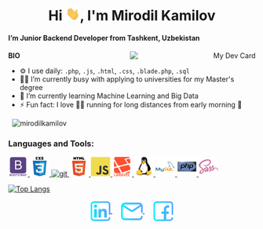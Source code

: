 <h1 align="center">Hi <img src="images/hi.gif" width="29px">, I'm Mirodil Kamilov</h1>
<h4>I’m Junior Backend Developer from Tashkent, Uzbekistan</h4>

<div align="right">
   <a href="https://app.daily.dev/Optimus">
      <img src="https://api.daily.dev/devcards/5ca1a1b3d51b4b8cb6e56192c49f103b.png?r=wod" width="256" alt="My Dev Card" align="right"/>
   </a>
</div>

**BIO**

- ⚙️ I use daily: `.php`, `.js`, `.html`, `.css`, `.blade.php`, `.sql`
- 👨‍💻 I’m currently busy with applying to universities for my Master's degree
- 🌱 I’m currently learning Machine Learning and Big Data
- ⚡ Fun fact: I love 🏃‍♂️ running for long distances from early morning 🌅

<p>&nbsp;
   <img align="center"
      src="https://github-readme-stats.vercel.app/api?username=mirodilkamilov&show_icons=true&count_private=true&theme=react&border_radius=16&locale=en"
      alt="mirodilkamilov" />
</p>

<h3 align="left">Languages and Tools:</h3>
<p align="left">
   <a href="https://getbootstrap.com" target="_blank" rel="noreferrer">
      <img src="https://raw.githubusercontent.com/devicons/devicon/master/icons/bootstrap/bootstrap-plain-wordmark.svg" alt="bootstrap" width="40" height="40" />
   </a>
   <a href="https://www.w3schools.com/css/" target="_blank"
      rel="noreferrer">
      <img src="https://raw.githubusercontent.com/devicons/devicon/master/icons/css3/css3-original-wordmark.svg" alt="css3" width="40" height="40" />
   </a>
   <a href="https://git-scm.com/" target="_blank" rel="noreferrer">
      <img src="https://www.vectorlogo.zone/logos/git-scm/git-scm-icon.svg" alt="git" width="40" height="40" />
   </a>
   <a href="https://www.w3.org/html/" target="_blank" rel="noreferrer">
      <img src="https://raw.githubusercontent.com/devicons/devicon/master/icons/html5/html5-original-wordmark.svg" alt="html5" width="40" height="40" />
   </a>
   <a href="https://developer.mozilla.org/en-US/docs/Web/JavaScript"
      target="_blank" rel="noreferrer">
      <img src="https://raw.githubusercontent.com/devicons/devicon/master/icons/javascript/javascript-original.svg" alt="javascript" width="40" height="40" />
   </a>
   <a href="https://laravel.com/" target="_blank"
      rel="noreferrer">
      <img src="https://raw.githubusercontent.com/devicons/devicon/master/icons/laravel/laravel-plain-wordmark.svg" alt="laravel" width="40" height="40" />
   </a>
   <a href="https://www.linux.org/" target="_blank" rel="noreferrer">
      <img src="https://raw.githubusercontent.com/devicons/devicon/master/icons/linux/linux-original.svg" alt="linux" width="40" height="40" />
   </a>
   <a href="https://www.mysql.com/" target="_blank" rel="noreferrer">
      <img src="https://raw.githubusercontent.com/devicons/devicon/master/icons/mysql/mysql-original-wordmark.svg" alt="mysql" width="40" height="40" />
   </a>
   <a href="https://www.php.net" target="_blank" rel="noreferrer">
      <img src="https://raw.githubusercontent.com/devicons/devicon/master/icons/php/php-original.svg" alt="php" width="40"
         height="40" />
   </a>
   <a href="https://sass-lang.com" target="_blank" rel="noreferrer">
      <img src="https://raw.githubusercontent.com/devicons/devicon/master/icons/sass/sass-original.svg" alt="sass" width="40" height="40" />
   </a>
</p>

[![Top Langs](https://github-readme-stats.vercel.app/api/top-langs/?username=mirodilkamilov&hide=css&layout=compact&langs_count=4)](https://github.com/anuraghazra/github-readme-stats)

<p align="center">
   <a href="https://linkedin.com/in/mirodilkamilov" target="blank">
      <img align="center" src="images/linkedin.png" alt="linkedin" height="40" width="40" />
   </a>
   &emsp;
   <a href="mailto:mirodilkamilov@gmail.com" target="blank">
      <img align="center" src="images/email.png" alt="email" height="47" width="44" />
   </a>
   &emsp;
   <a href="https://www.facebook.com/mirodilkamilov" target="blank">
      <img align="center" src="images/facebook.png" alt="facebook" height="40" width="40" />
   </a>
</p>